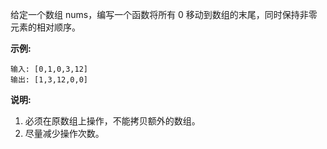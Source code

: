 给定一个数组 nums，编写一个函数将所有 0 移动到数组的末尾，同时保持非零元素的相对顺序。

**示例:**
```
输入: [0,1,0,3,12]
输出: [1,3,12,0,0]
```
**说明:**

1. 必须在原数组上操作，不能拷贝额外的数组。
2. 尽量减少操作次数。
